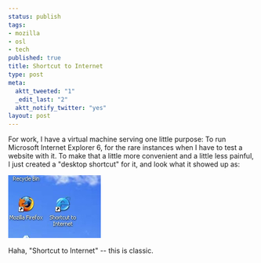 ```yaml
--- 
status: publish
tags: 
- mozilla
- osl
- tech
published: true
title: Shortcut to Internet
type: post
meta: 
  aktt_tweeted: "1"
  _edit_last: "2"
  aktt_notify_twitter: "yes"
layout: post
---
```

For work, I have a virtual machine serving one little purpose: To run Microsoft Internet Explorer 6, for the rare instances when I have to test a website with it. To make that a little more convenient and a little less painful, I just created a "desktop shortcut" for it, and look what it showed up as:

<img src="/media/wp/2009/11/shortcut.jpg" alt="Shortcut to Internet" title="Shortcut to Internet" width="189" height="128" class="alignnone size-full wp-image-2439" />

Haha, "Shortcut to Internet" -- this is classic.
